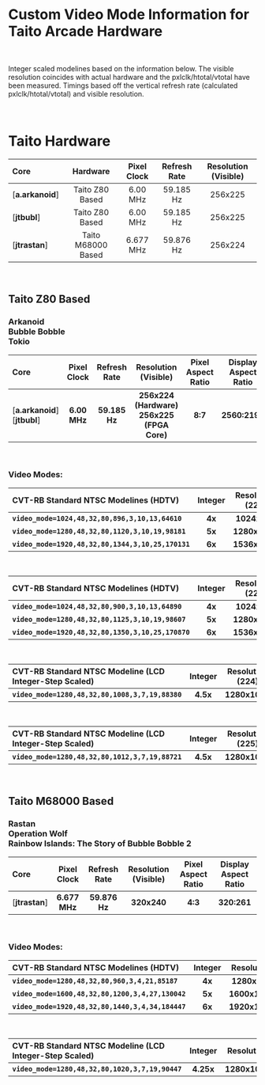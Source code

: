 
# Custom Video Mode Information for Taito Arcade Hardware

<br>

Integer scaled modelines based on the information below. The visible resolution coincides with actual hardware and the pxlclk/htotal/vtotal have been measured. Timings based off the vertical refresh rate (calculated pxlclk/htotal/vtotal) and visible resolution.

<br>

# Taito Hardware

| Core | Hardware | Pixel Clock | Refresh Rate | Resolution (Visible) |
|:--|:--:|:--:|:--:|:--:|
[**a.arkanoid**] | Taito Z80 Based | 6.00 MHz | 59.185 Hz | 256x225 |
[**jtbubl**] | Taito Z80 Based | 6.00 MHz | 59.185 Hz | 256x225 |
[**jtrastan**] | Taito M68000 Based | 6.677 MHz | 59.876 Hz | 256x224 |

<br>

## Taito Z80 Based

### Arkanoid<br>Bubble Bobble<br> Tokio

| Core | Pixel Clock | Refresh Rate | Resolution (Visible) | Pixel Aspect Ratio | Display Aspect Ratio |
|:--|:--:|:--:|:--:|:--:|:--:|
[**a.arkanoid**]<br>[**jtbubl**] | **6.00 MHz** | **59.185 Hz** | **256x224 (Hardware)<br>256x225 (FPGA Core)** | **8:7** | **2560:2191** |

<br>

### Video Modes:

| CVT-RB Standard NTSC Modelines (HDTV) | Integer | Resolution (224) | Horizontal |
|:--|:--:|:--:|:--:|
**`video_mode=1024,48,32,80,896,3,10,13,64610`**    | **4x** | **1024x896**  | **4x** |
**`video_mode=1280,48,32,80,1120,3,10,19,98181`**   | **5x** | **1280x1120** | **5x** |
**`video_mode=1920,48,32,80,1344,3,10,25,170131`**  | **6x** | **1536x1344** | **6x** |

<br>

| CVT-RB Standard NTSC Modelines (HDTV) | Integer | Resolution (225) | Horizontal |
|:--|:--:|:--:|:--:|
**`video_mode=1024,48,32,80,900,3,10,13,64890`**    | **4x** | **1024x900**  | **4x** |
**`video_mode=1280,48,32,80,1125,3,10,19,98607`**   | **5x** | **1280x1125** | **5x** |
**`video_mode=1920,48,32,80,1350,3,10,25,170870`**  | **6x** | **1536x1350** | **6x** |

<br>

| CVT-RB Standard NTSC Modeline (LCD Integer-Step Scaled) | Integer | Resolution (224) | Horizontal | vscale_mode |
|:--|:--:|:--:|:--:|:--:|
**`video_mode=1280,48,32,80,1008,3,7,19,88380`** | **4.5x** | **1280x1008** | **5x** | **2** |

<br>

| CVT-RB Standard NTSC Modeline (LCD Integer-Step Scaled) | Integer | Resolution (225) | Horizontal | vscale_mode |
|:--|:--:|:--:|:--:|:--:|
**`video_mode=1280,48,32,80,1012,3,7,19,88721`** | **4.5x** | **1280x1012** | **5x** | **2** |

<br>

## Taito M68000 Based

### Rastan<br>Operation Wolf<br>Rainbow Islands: The Story of Bubble Bobble 2

| Core | Pixel Clock | Refresh Rate | Resolution (Visible) | Pixel Aspect Ratio | Display Aspect Ratio |
|:--|:--:|:--:|:--:|:--:|:--:|
[**jtrastan**] | **6.677 MHz** | **59.876 Hz** | **320x240** | **4:3** | **320:261** |

<br>

### Video Modes:

| CVT-RB Standard NTSC Modelines (HDTV) | Integer | Resolution | Horizontal |
|:--|:--:|:--:|:--:|
**`video_mode=1280,48,32,80,960,3,4,21,85187`**    | **4x** | **1280x960**  | **4x** |
**`video_mode=1600,48,32,80,1200,3,4,27,130042`**  | **5x** | **1600x1200** | **5x** |
**`video_mode=1920,48,32,80,1440,3,4,34,184447`**  | **6x** | **1920x1440** | **6x** |

<br>

| CVT-RB Standard NTSC Modeline (LCD Integer-Step Scaled) | Integer | Resolution | Horizontal | vscale_mode |
|:--|:--:|:--:|:--:|:--:|
**`video_mode=1280,48,32,80,1020,3,7,19,90447`** | **4.25x** | **1280x1020** | **4x** | **2** |

<br>
